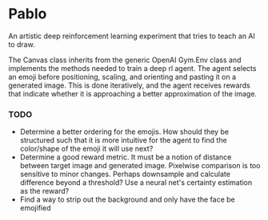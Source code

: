# Pablo 
An artistic deep reinforcement learning experiment that tries to teach an AI to draw.

The Canvas class inherits from the generic OpenAI Gym.Env class and implements the methods needed to train a deep rl agent.  The agent selects an emoji before positioning, scaling, and orienting and pasting it on a generated image.  This is done iteratively, and the agent receives rewards that indicate whether it is approaching a better approximation of the image.

### TODO
* Determine a better ordering for the emojis.  How should they be structured such that it is more intuitive for the agent to find the color/shape of the emoji it will use next?
* Determine a good reward metric.  It must be a notion of distance between target image and generated image.  Pixelwise comparison is too sensitive to minor changes.  Perhaps downsample and calculate difference beyond a threshold?  Use a neural net's certainty estimation as the reward?
* Find a way to strip out the background and only have the face be emojified
